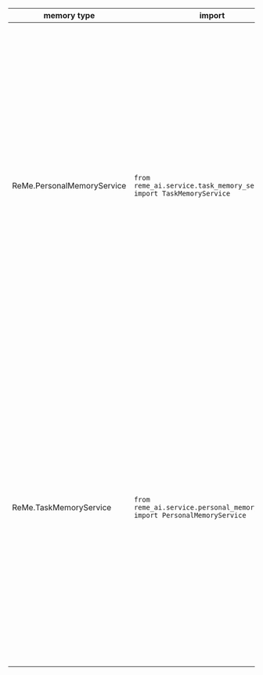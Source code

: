| memory type                | import                                                                      | Desc                                                                                                                                                                                                                                                                                                                                                                                   | Note                                                                                                                                                                        |
|----------------------------|-----------------------------------------------------------------------------|----------------------------------------------------------------------------------------------------------------------------------------------------------------------------------------------------------------------------------------------------------------------------------------------------------------------------------------------------------------------------------------|-----------------------------------------------------------------------------------------------------------------------------------------------------------------------------|
| ReMe.PersonalMemoryService | `from reme_ai.service.task_memory_service import TaskMemoryService`         | ReMe’s personalized memory service (formerly MemoryScope) empowers you to generate, retrieve, and share customized memories. Leveraging advanced LLM, embedding, and vector store technologies, it builds a comprehensive memory system with intelligent, context- and time-aware memory management—seamlessly enabling you to configure and deploy powerful AI agents.                | https://github.com/modelscope/ReMe Need to configure environment variables: `FLOW_EMBEDDING_API_KEY`, `FLOW_EMBEDDING_BASE_URL`, `FLOW_LLM_API_KEY` and `FLOW_LLM_BASE_URL` |
| ReMe.TaskMemoryService     | `from reme_ai.service.personal_memory_service import PersonalMemoryService` | ReMe’s task-oriented memory service helps you efficiently manage and schedule task-related memories, enhancing both the accuracy and efficiency of task execution. Powered by LLM capabilities, it supports flexible creation, retrieval, update, and deletion of memories across diverse task scenarios—enabling you to effortlessly build and scale robust agent-based task systems. | the same as `ReMe.PersonalMemoryService`                                                                                                                                    |
